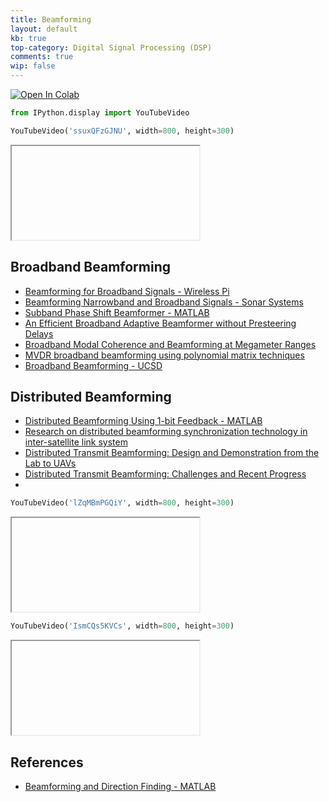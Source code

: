```yaml
---
title: Beamforming
layout: default
kb: true
top-category: Digital Signal Processing (DSP)
comments: true
wip: false
---
```


[![Open In Colab](https://colab.research.google.com/assets/colab-badge.svg)](https://colab.research.google.com/github/JohnnyGOX17/john-gentile-website/blob/master/./kb/dsp/Beamforming.ipynb)



```python
from IPython.display import YouTubeVideo
```


```python
YouTubeVideo('ssuxQFzGJNU', width=800, height=300)
```





<iframe
<p style="font-family:monospace; white-space:pre-wrap">
width="800"
height="300"
src="https://www.youtube.com/embed/ssuxQFzGJNU"
frameborder="0"
allowfullscreen
</p>

></iframe>




## Broadband Beamforming

* [Beamforming for Broadband Signals - Wireless Pi](https://wirelesspi.com/beamforming-for-broadband-signals/)
* [Beamforming Narrowband and Broadband Signals - Sonar Systems](https://www.intechopen.com/chapters/18871)
* [Subband Phase Shift Beamformer - MATLAB](https://www.mathworks.com/help/phased/ref/phased.subbandphaseshiftbeamformer-system-object.html#bs7mkit-1)
* [An Efficient Broadband Adaptive Beamformer without Presteering Delays](https://www.ncbi.nlm.nih.gov/pmc/articles/PMC7916022/)
* [Broadband Modal Coherence and Beamforming at Megameter Ranges](https://apps.dtic.mil/sti/pdfs/ADA384485.pdf)
* [MVDR broadband beamforming using polynomial matrix techniques](https://stax.strath.ac.uk/concern/theses/g445cd716)
* [Broadband Beamforming - UCSD](http://dsp.ucsd.edu/home/wp-content/uploads/ece251D_winter18/Broadband.pdf)

## Distributed Beamforming

* [Distributed Beamforming Using 1-bit Feedback - MATLAB](https://www.mathworks.com/help/phased/ug/distributed-beamforming-using-1-bit-feedback.html)
* [Research on distributed beamforming synchronization technology in inter-satellite link system](https://journals.sagepub.com/doi/10.1177/00202940221089256)
* [Distributed Transmit Beamforming: Design and Demonstration from the Lab to UAVs](https://arxiv.org/abs/2110.13804)
* [Distributed Transmit Beamforming: Challenges and Recent Progress](https://www.researchgate.net/publication/224386337_Distributed_Transmit_Beamforming_Challenges_and_Recent_Progress)
* 


```python
YouTubeVideo('lZqMBmPGQiY', width=800, height=300)
```





<iframe
<p style="font-family:monospace; white-space:pre-wrap">
width="800"
height="300"
src="https://www.youtube.com/embed/lZqMBmPGQiY"
frameborder="0"
allowfullscreen
</p>

></iframe>





```python
YouTubeVideo('IsmCQs5KVCs', width=800, height=300)
```





<iframe
<p style="font-family:monospace; white-space:pre-wrap">
width="800"
height="300"
src="https://www.youtube.com/embed/IsmCQs5KVCs"
frameborder="0"
allowfullscreen
</p>

></iframe>




## References

* [Beamforming and Direction Finding - MATLAB](https://www.mathworks.com/help/phased/beamforming-and-direction-finding.html)
